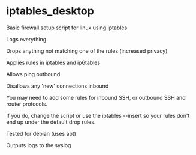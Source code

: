 # iptables_desktop
Basic firewall setup script for linux using iptables

Logs everything

Drops anything not matching one of the rules (increased privacy)

Applies rules in iptables and ip6tables

Allows ping outbound

Disallows any 'new' connections inbound

You may need to add some rules for inbound SSH, or outbound SSH and router protocols. 

If you do, change the script or use the iptables --insert so your rules don't end up under the default drop rules.

Tested for debian (uses apt)

Outputs logs to the syslog
